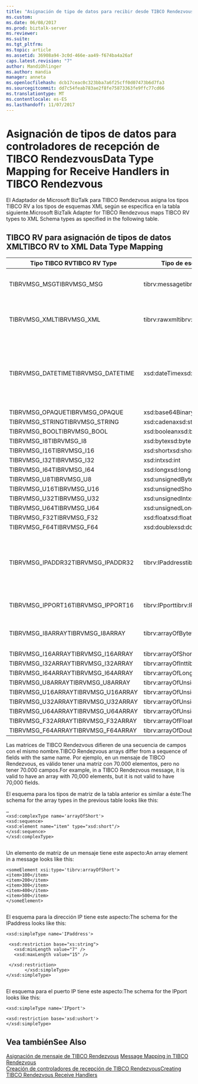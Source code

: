 ```yaml
---
title: "Asignación de tipo de datos para recibir desde TIBCO Rendezvous | Documentos de Microsoft"
ms.custom: 
ms.date: 06/08/2017
ms.prod: biztalk-server
ms.reviewer: 
ms.suite: 
ms.tgt_pltfrm: 
ms.topic: article
ms.assetid: 36908a94-3c0d-466e-aa49-f674ba4a26af
caps.latest.revision: "7"
author: MandiOhlinger
ms.author: mandia
manager: anneta
ms.openlocfilehash: dcb17ceac0c323bba7a6f25cff0d07473b6d7fa3
ms.sourcegitcommit: dd7c54feab783ae2f8fe75873363fe9ffc77cd66
ms.translationtype: MT
ms.contentlocale: es-ES
ms.lasthandoff: 11/07/2017
---
```

# <a name="data-type-mapping-for-receive-handlers-in-tibco-rendezvous"></a><span data-ttu-id="4082e-102">Asignación de tipos de datos para controladores de recepción de TIBCO Rendezvous</span><span class="sxs-lookup"><span data-stu-id="4082e-102">Data Type Mapping for Receive Handlers in TIBCO Rendezvous</span></span>
<span data-ttu-id="4082e-103">El Adaptador de Microsoft BizTalk para TIBCO Rendezvous asigna los tipos TIBCO RV a los tipos de esquemas XML según se especifica en la tabla siguiente.</span><span class="sxs-lookup"><span data-stu-id="4082e-103">Microsoft BizTalk Adapter for TIBCO Rendezvous maps TIBCO RV types to XML Schema types as specified in the following table.</span></span>  
  
## <a name="tibco-rv-to-xml-data-type-mapping"></a><span data-ttu-id="4082e-104">TIBCO RV para asignación de tipos de datos XML</span><span class="sxs-lookup"><span data-stu-id="4082e-104">TIBCO RV to XML Data Type Mapping</span></span>  
  
|<span data-ttu-id="4082e-105">Tipo TIBCO RV</span><span class="sxs-lookup"><span data-stu-id="4082e-105">TIBCO RV Type</span></span>|<span data-ttu-id="4082e-106">Tipo de esquema XML</span><span class="sxs-lookup"><span data-stu-id="4082e-106">XML Schema Type</span></span>|<span data-ttu-id="4082e-107">Comentarios</span><span class="sxs-lookup"><span data-stu-id="4082e-107">Comments</span></span>|  
|-------------------|---------------------|--------------|  
|<span data-ttu-id="4082e-108">TIBRVMSG_MSG</span><span class="sxs-lookup"><span data-stu-id="4082e-108">TIBRVMSG_MSG</span></span>|<span data-ttu-id="4082e-109">tibrv:message</span><span class="sxs-lookup"><span data-stu-id="4082e-109">tibrv:message</span></span>|<span data-ttu-id="4082e-110">Completo documento XML construido a partir de todo el mensaje.</span><span class="sxs-lookup"><span data-stu-id="4082e-110">Complete XML document constructed from entire message.</span></span>|  
|<span data-ttu-id="4082e-111">TIBRVMSG_XML</span><span class="sxs-lookup"><span data-stu-id="4082e-111">TIBRVMSG_XML</span></span>|<span data-ttu-id="4082e-112">tibrv:rawxml</span><span class="sxs-lookup"><span data-stu-id="4082e-112">tibrv:rawxml</span></span>|<span data-ttu-id="4082e-113">Documento XML construido a partir de la matriz de bytes (no interpreta por el adaptador).</span><span class="sxs-lookup"><span data-stu-id="4082e-113">XML Document constructed from the array of bytes (not interpreted by the adapter).</span></span>|  
|<span data-ttu-id="4082e-114">TIBRVMSG_DATETIME</span><span class="sxs-lookup"><span data-stu-id="4082e-114">TIBRVMSG_DATETIME</span></span>|<span data-ttu-id="4082e-115">xsd:dateTime</span><span class="sxs-lookup"><span data-stu-id="4082e-115">xsd:dateTime</span></span>|<span data-ttu-id="4082e-116">El adaptador usa la clase System.Xml.XmlConvert para convertir entre instancias de esquemas XML `dateTime` y `System.DateTime`.</span><span class="sxs-lookup"><span data-stu-id="4082e-116">The adapter uses the System.Xml.XmlConvert class to convert between XML Schema `dateTime` and `System.DateTime` instances.</span></span>|  
|<span data-ttu-id="4082e-117">TIBRVMSG_OPAQUE</span><span class="sxs-lookup"><span data-stu-id="4082e-117">TIBRVMSG_OPAQUE</span></span>|<span data-ttu-id="4082e-118">xsd:base64Binary</span><span class="sxs-lookup"><span data-stu-id="4082e-118">xsd:base64Binary</span></span>||  
|<span data-ttu-id="4082e-119">TIBRVMSG_STRING</span><span class="sxs-lookup"><span data-stu-id="4082e-119">TIBRVMSG_STRING</span></span>|<span data-ttu-id="4082e-120">xsd:cadena</span><span class="sxs-lookup"><span data-stu-id="4082e-120">xsd:string</span></span>||  
|<span data-ttu-id="4082e-121">TIBRVMSG_BOOL</span><span class="sxs-lookup"><span data-stu-id="4082e-121">TIBRVMSG_BOOL</span></span>|<span data-ttu-id="4082e-122">xsd:boolean</span><span class="sxs-lookup"><span data-stu-id="4082e-122">xsd:boolean</span></span>||  
|<span data-ttu-id="4082e-123">TIBRVMSG_I8</span><span class="sxs-lookup"><span data-stu-id="4082e-123">TIBRVMSG_I8</span></span>|<span data-ttu-id="4082e-124">xsd:byte</span><span class="sxs-lookup"><span data-stu-id="4082e-124">xsd:byte</span></span>||  
|<span data-ttu-id="4082e-125">TIBRVMSG_I16</span><span class="sxs-lookup"><span data-stu-id="4082e-125">TIBRVMSG_I16</span></span>|<span data-ttu-id="4082e-126">xsd:short</span><span class="sxs-lookup"><span data-stu-id="4082e-126">xsd:short</span></span>||  
|<span data-ttu-id="4082e-127">TIBRVMSG_I32</span><span class="sxs-lookup"><span data-stu-id="4082e-127">TIBRVMSG_I32</span></span>|<span data-ttu-id="4082e-128">xsd:int</span><span class="sxs-lookup"><span data-stu-id="4082e-128">xsd:int</span></span>||  
|<span data-ttu-id="4082e-129">TIBRVMSG_I64</span><span class="sxs-lookup"><span data-stu-id="4082e-129">TIBRVMSG_I64</span></span>|<span data-ttu-id="4082e-130">xsd:long</span><span class="sxs-lookup"><span data-stu-id="4082e-130">xsd:long</span></span>||  
|<span data-ttu-id="4082e-131">TIBRVMSG_U8</span><span class="sxs-lookup"><span data-stu-id="4082e-131">TIBRVMSG_U8</span></span>|<span data-ttu-id="4082e-132">xsd:unsignedByte</span><span class="sxs-lookup"><span data-stu-id="4082e-132">xsd:unsignedByte</span></span>||  
|<span data-ttu-id="4082e-133">TIBRVMSG_U16</span><span class="sxs-lookup"><span data-stu-id="4082e-133">TIBRVMSG_U16</span></span>|<span data-ttu-id="4082e-134">xsd:unsignedShort</span><span class="sxs-lookup"><span data-stu-id="4082e-134">xsd:unsignedShort</span></span>||  
|<span data-ttu-id="4082e-135">TIBRVMSG_U32</span><span class="sxs-lookup"><span data-stu-id="4082e-135">TIBRVMSG_U32</span></span>|<span data-ttu-id="4082e-136">xsd:unsignedInt</span><span class="sxs-lookup"><span data-stu-id="4082e-136">xsd:unsignedInt</span></span>||  
|<span data-ttu-id="4082e-137">TIBRVMSG_U64</span><span class="sxs-lookup"><span data-stu-id="4082e-137">TIBRVMSG_U64</span></span>|<span data-ttu-id="4082e-138">xsd:unsignedLong</span><span class="sxs-lookup"><span data-stu-id="4082e-138">xsd:unsignedLong</span></span>||  
|<span data-ttu-id="4082e-139">TIBRVMSG_F32</span><span class="sxs-lookup"><span data-stu-id="4082e-139">TIBRVMSG_F32</span></span>|<span data-ttu-id="4082e-140">xsd:float</span><span class="sxs-lookup"><span data-stu-id="4082e-140">xsd:float</span></span>||  
|<span data-ttu-id="4082e-141">TIBRVMSG_F64</span><span class="sxs-lookup"><span data-stu-id="4082e-141">TIBRVMSG_F64</span></span>|<span data-ttu-id="4082e-142">xsd:double</span><span class="sxs-lookup"><span data-stu-id="4082e-142">xsd:double</span></span>||  
|<span data-ttu-id="4082e-143">TIBRVMSG_IPADDR32</span><span class="sxs-lookup"><span data-stu-id="4082e-143">TIBRVMSG_IPADDR32</span></span>|<span data-ttu-id="4082e-144">tibrv:IPaddress</span><span class="sxs-lookup"><span data-stu-id="4082e-144">tibrv:IPaddress</span></span>|<span data-ttu-id="4082e-145">`System.Net.IPAddress.ToString( )` se usa para generar la salida.</span><span class="sxs-lookup"><span data-stu-id="4082e-145">`System.Net.IPAddress.ToString( )` is used to generate the output.</span></span> <span data-ttu-id="4082e-146">El contenido está en el orden de bytes de la red.</span><span class="sxs-lookup"><span data-stu-id="4082e-146">Content is in network byte order.</span></span> <span data-ttu-id="4082e-147">ToString() se encarga de ello.</span><span class="sxs-lookup"><span data-stu-id="4082e-147">ToString() takes care of that.</span></span>|  
|<span data-ttu-id="4082e-148">TIBRVMSG_IPPORT16</span><span class="sxs-lookup"><span data-stu-id="4082e-148">TIBRVMSG_IPPORT16</span></span>|<span data-ttu-id="4082e-149">tibrv:IPport</span><span class="sxs-lookup"><span data-stu-id="4082e-149">tibrv:IPport</span></span>|<span data-ttu-id="4082e-150">El contenido está en el orden de bytes de la red</span><span class="sxs-lookup"><span data-stu-id="4082e-150">Content is in network byte order</span></span>|  
|<span data-ttu-id="4082e-151">TIBRVMSG_I8ARRAY</span><span class="sxs-lookup"><span data-stu-id="4082e-151">TIBRVMSG_I8ARRAY</span></span>|<span data-ttu-id="4082e-152">tibrv:arrayOfByte</span><span class="sxs-lookup"><span data-stu-id="4082e-152">tibrv:arrayOfByte</span></span>|<span data-ttu-id="4082e-153">el espacio de nombres del esquema 'tibrv' se proporciona con el adaptador.</span><span class="sxs-lookup"><span data-stu-id="4082e-153">'tibrv' schema namespace is provided with the adapter.</span></span>|  
|<span data-ttu-id="4082e-154">TIBRVMSG_I16ARRAY</span><span class="sxs-lookup"><span data-stu-id="4082e-154">TIBRVMSG_I16ARRAY</span></span>|<span data-ttu-id="4082e-155">tibrv:arrayOfShort</span><span class="sxs-lookup"><span data-stu-id="4082e-155">tibrv:arrayOfShort</span></span>||  
|<span data-ttu-id="4082e-156">TIBRVMSG_I32ARRAY</span><span class="sxs-lookup"><span data-stu-id="4082e-156">TIBRVMSG_I32ARRAY</span></span>|<span data-ttu-id="4082e-157">tibrv:arrayOfInt</span><span class="sxs-lookup"><span data-stu-id="4082e-157">tibrv:arrayOfInt</span></span>||  
|<span data-ttu-id="4082e-158">TIBRVMSG_I64ARRAY</span><span class="sxs-lookup"><span data-stu-id="4082e-158">TIBRVMSG_I64ARRAY</span></span>|<span data-ttu-id="4082e-159">tibrv:arrayOfLong</span><span class="sxs-lookup"><span data-stu-id="4082e-159">tibrv:arrayOfLong</span></span>||  
|<span data-ttu-id="4082e-160">TIBRVMSG_U8ARRAY</span><span class="sxs-lookup"><span data-stu-id="4082e-160">TIBRVMSG_U8ARRAY</span></span>|<span data-ttu-id="4082e-161">tibrv:arrayOfUnsignedByte</span><span class="sxs-lookup"><span data-stu-id="4082e-161">tibrv:arrayOfUnsignedByte</span></span>||  
|<span data-ttu-id="4082e-162">TIBRVMSG_U16ARRAY</span><span class="sxs-lookup"><span data-stu-id="4082e-162">TIBRVMSG_U16ARRAY</span></span>|<span data-ttu-id="4082e-163">tibrv:arrayOfUnsignedShort</span><span class="sxs-lookup"><span data-stu-id="4082e-163">tibrv:arrayOfUnsignedShort</span></span>||  
|<span data-ttu-id="4082e-164">TIBRVMSG_U32ARRAY</span><span class="sxs-lookup"><span data-stu-id="4082e-164">TIBRVMSG_U32ARRAY</span></span>|<span data-ttu-id="4082e-165">tibrv:arrayOfUnsignedInt</span><span class="sxs-lookup"><span data-stu-id="4082e-165">tibrv:arrayOfUnsignedInt</span></span>||  
|<span data-ttu-id="4082e-166">TIBRVMSG_U64ARRAY</span><span class="sxs-lookup"><span data-stu-id="4082e-166">TIBRVMSG_U64ARRAY</span></span>|<span data-ttu-id="4082e-167">tibrv:arrayOfUnsignedLong</span><span class="sxs-lookup"><span data-stu-id="4082e-167">tibrv:arrayOfUnsignedLong</span></span>||  
|<span data-ttu-id="4082e-168">TIBRVMSG_F32ARRAY</span><span class="sxs-lookup"><span data-stu-id="4082e-168">TIBRVMSG_F32ARRAY</span></span>|<span data-ttu-id="4082e-169">tibrv:arrayOfFloat</span><span class="sxs-lookup"><span data-stu-id="4082e-169">tibrv:arrayOfFloat</span></span>||  
|<span data-ttu-id="4082e-170">TIBRVMSG_F64ARRAY</span><span class="sxs-lookup"><span data-stu-id="4082e-170">TIBRVMSG_F64ARRAY</span></span>|<span data-ttu-id="4082e-171">tibrv:arrayOfDouble</span><span class="sxs-lookup"><span data-stu-id="4082e-171">tibrv:arrayOfDouble</span></span>||  
  
 <span data-ttu-id="4082e-172">Las matrices de TIBCO Rendezvous difieren de una secuencia de campos con el mismo nombre.</span><span class="sxs-lookup"><span data-stu-id="4082e-172">TIBCO Rendezvous arrays differ from a sequence of fields with the same name.</span></span> <span data-ttu-id="4082e-173">Por ejemplo, en un mensaje de TIBCO Rendezvous, es válido tener una matriz con 70.000 elementos, pero no tener 70.000 campos.</span><span class="sxs-lookup"><span data-stu-id="4082e-173">For example, in a TIBCO Rendezvous message, it is valid to have an array with 70,000 elements, but it is not valid to have 70,000 fields.</span></span>  
  
 <span data-ttu-id="4082e-174">El esquema para los tipos de matriz de la tabla anterior es similar a éste:</span><span class="sxs-lookup"><span data-stu-id="4082e-174">The schema for the array types in the previous table looks like this:</span></span>  
  
```  
…  
<xsd:complexType name='arrayOfShort'>  
<xsd:sequence>  
<xsd:element name="item" type="xsd:short"/>  
</xsd:sequence>  
</xsd:complexType>  
  
```  
  
 <span data-ttu-id="4082e-175">Un elemento de matriz de un mensaje tiene este aspecto:</span><span class="sxs-lookup"><span data-stu-id="4082e-175">An array element in a message looks like this:</span></span>  
  
```  
<someElement xsi:type='tibrv:arrayOfShort'>  
<item>100</item>  
<item>200</item>  
<item>300</item>  
<item>400</item>  
<item>500</item>  
</someElement>  
  
```  
  
 <span data-ttu-id="4082e-176">El esquema para la dirección IP tiene este aspecto:</span><span class="sxs-lookup"><span data-stu-id="4082e-176">The schema for the IPaddress looks like this:</span></span>  
  
```  
<xsd:simpleType name='IPaddress'>  
  
 <xsd:restriction base="xs:string">  
   <xsd:minLength value="7" />  
   <xsd:maxLength value="15" />  
  
 </xsd:restriction>  
       </xsd:simpleType>   
</xsd:simpleType>  
  
```  
  
 <span data-ttu-id="4082e-177">El esquema para el puerto IP tiene este aspecto:</span><span class="sxs-lookup"><span data-stu-id="4082e-177">The schema for the IPport looks like this:</span></span>  
  
```  
<xsd:simpleType name='IPport'>  
  
<xsd:restriction base='xsd:ushort'>  
</xsd:simpleType>  
```  
  
## <a name="see-also"></a><span data-ttu-id="4082e-178">Vea también</span><span class="sxs-lookup"><span data-stu-id="4082e-178">See Also</span></span>  
 <span data-ttu-id="4082e-179">[Asignación de mensaje de TIBCO Rendezvous](../core/message-mapping-in-tibco-rendezvous.md) </span><span class="sxs-lookup"><span data-stu-id="4082e-179">[Message Mapping in TIBCO Rendezvous](../core/message-mapping-in-tibco-rendezvous.md) </span></span>  
 [<span data-ttu-id="4082e-180">Creación de controladores de recepción de TIBCO Rendezvous</span><span class="sxs-lookup"><span data-stu-id="4082e-180">Creating TIBCO Rendezvous Receive Handlers</span></span>](../core/creating-tibco-rendezvous-receive-handlers.md)